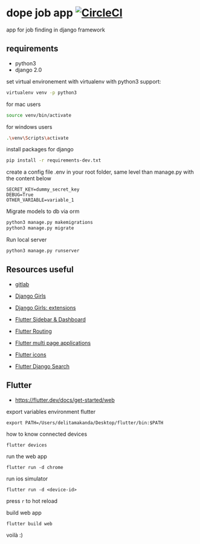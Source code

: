 # dope job app [![CircleCI](https://circleci.com/gh/delitamakanda/dopejob/tree/master.svg?style=svg)](https://circleci.com/gh/delitamakanda/dopejob/tree/master)
app for job finding in django framework

## requirements
* python3
* django 2.0

set virtual environement with virtualenv with python3 support:

```bash
virtualenv venv -p python3
```

for mac users
```bash
source venv/bin/activate
```

for windows users
```bash
.\venv\Scripts\activate
```

install packages for django
```bash
pip install -r requirements-dev.txt
```

create a config file .env in your root folder, same level than manage.py with the content below
```text
SECRET_KEY=dummy_secret_key
DEBUG=True
OTHER_VARIABLE=variable_1
```

Migrate models to db via orm
```bash
python3 manage.py makemigrations
python3 manage.py migrate
```

Run local server
```bash
python3 manage.py runserver
```



## Resources useful
- [gitlab](https://gitlab.com/georgedorn/django-python-job-board/blob/master/python_job_board/models.py)
- [Django Girls](https://tutorial.djangogirls.org/fr/)
- [Django Girls: extensions](https://tutorial-extensions.djangogirls.org/en/)
- [Flutter Sidebar & Dashboard](https://youtu.be/VzuHfHyJcuI)
- [Flutter Routing](https://www.youtube.com/watch?v=JWuXj0BY_s4)
- [Flutter multi page applications](https://proandroiddev.com/flutter-creating-multi-page-application-with-navigation-ef9f4a72d181)
- [Flutter icons](https://api.flutter.dev/flutter/material/Icons-class.html)

- [Flutter Django Search](https://medium.com/flutter-community/django-search-flutter-1cb3e8a5db1a)


## Flutter
- https://flutter.dev/docs/get-started/web

export variables environment flutter
```
export PATH=/Users/delitamakanda/Desktop/flutter/bin:$PATH
```

how to know connected devices
```
flutter devices
```

run the web app
```
flutter run -d chrome
```

run ios simulator
```
flutter run -d <device-id>
```

press ```r``` to hot reload

build web app
```
flutter build web
```

voilà :)
